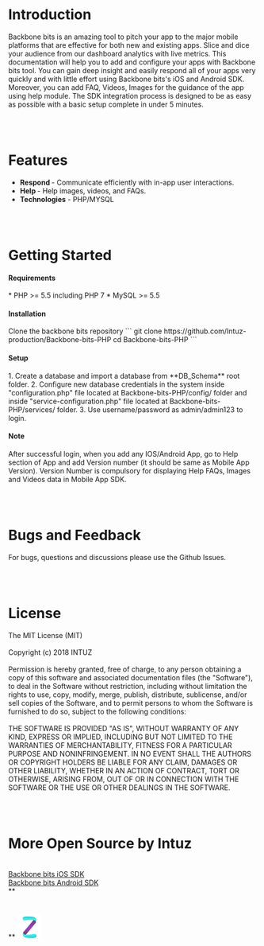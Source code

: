 **<h1>Introduction</h1>**
Backbone bits is an amazing tool to pitch your app to the major mobile platforms that are effective for both new and existing apps. Slice and dice your audience from our dashboard analytics with live metrics. This documentation will help you to add and configure your apps with Backbone bits tool. You can gain deep insight and easily respond all of your apps very quickly and with little effort using Backbone bits's iOS and Android SDK. Moreover, you can add FAQ, Videos, Images for the guidance of the app using help module. The SDK integration process is designed to be as easy as possible with a basic setup complete in under 5 minutes.

<br/><br/>
**<h1>Features</h1>**

 * <b>Respond </b> - Communicate efficiently with in-app user interactions.
 *  <b>Help </b>- Help images, videos, and FAQs.
 *  <b>Technologies</b> - PHP/MYSQL

<br/><br/>
**<h1>Getting Started</h1>**

<h4>Requirements</h4>
*  PHP >= 5.5 including PHP 7
* MySQL >= 5.5

<h4>Installation</h4>
Clone the backbone bits repository
```
git clone https://github.com/Intuz-production/Backbone-bits-PHP
cd Backbone-bits-PHP
```
<h4>Setup</h4>
1. Create a database and import a database from **DB_Schema** root folder.
2. Configure new database credentials in the system inside "configuration.php" file located at Backbone-bits-PHP/config/ folder and inside "service-configuration.php" file located at Backbone-bits-PHP/services/ folder.
3. Use username/password as admin/admin123 to login.

<h4>Note</h4>
After successful login, when you add any IOS/Android App, go to Help section of App and add Version number (it should be same as Mobile App Version). Version Number is compulsory for displaying Help FAQs, Images and Videos data in Mobile App SDK.

<br/><br/>
**<h1>Bugs and Feedback</h1>**

For bugs, questions and discussions please use the Github Issues.

<br/><br/>
**<h1>License</h1>**

The MIT License (MIT)
<br/><br/>
Copyright (c) 2018 INTUZ
<br/><br/>
Permission is hereby granted, free of charge, to any person obtaining a copy of this software and associated documentation files
(the "Software"), to deal in the Software without restriction, including without limitation the rights to use, copy, modify,
merge, publish, distribute, sublicense, and/or sell copies of the Software, and to permit persons to whom the Software is
furnished to do so, subject to the following conditions:
<br/><br/>
THE SOFTWARE IS PROVIDED "AS IS", WITHOUT WARRANTY OF ANY KIND, EXPRESS OR IMPLIED, INCLUDING BUT NOT LIMITED TO THE WARRANTIES OF
MERCHANTABILITY, FITNESS FOR A PARTICULAR PURPOSE AND NONINFRINGEMENT. IN NO EVENT SHALL THE AUTHORS OR COPYRIGHT HOLDERS BE
LIABLE FOR ANY CLAIM, DAMAGES OR OTHER LIABILITY, WHETHER IN AN ACTION OF CONTRACT, TORT OR OTHERWISE, ARISING FROM, OUT OF OR IN
CONNECTION WITH THE SOFTWARE OR THE USE OR OTHER DEALINGS IN THE SOFTWARE.

<br/><br/>
**<h1>More Open Source by Intuz</h1>**

<br/>
<a href="https://github.com/Intuz-production/Backbone-bits-iOS" target="_blank">Backbone bits iOS SDK</a>
<br/>
<a href="https://github.com/Intuz-production/Backbone-bits-Android" target="_blank">Backbone bits Android SDK</a>
 
<br/>
**<h1></h1>**
<a href="https://www.intuz.com/" target="_blank"><img src="screenshots/logo.jpg"></a>